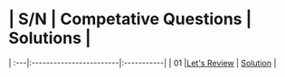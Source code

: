 # | S/N | Competative Questions   | Solutions  |
  | :---|:------------------------|:-----------|
  | 01  |[Let's Review](https://www.hackerrank.com/challenges/30-review-loop/problem) | [Solution](https://github.com/HluciferS/Data-Structures-and-Algorithms/blob/master/HackerRank/HR01.cpp) |